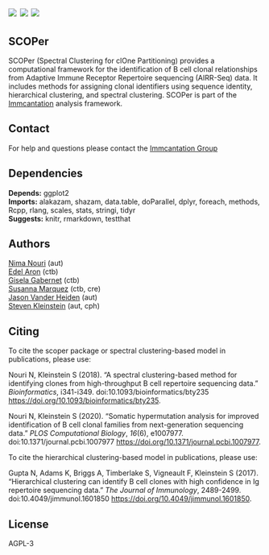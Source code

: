 # [![](http://cranlogs.r-pkg.org/badges/grand-total/scoper)](https://www.r-pkg.org/pkg/scoper) [![](https://cranlogs.r-pkg.org/badges/scoper)](https://www.r-pkg.org/pkg/scoper) [![](https://img.shields.io/static/v1?label=AIRR-C%20sw-tools%20v1&message=compliant&color=008AFF&labelColor=000000&style=plastic)](https://docs.airr-community.org/en/stable/swtools/airr_swtools_standard.html)

SCOPer
-------------------------------------------------------------------------------

SCOPer (Spectral Clustering for clOne Partitioning) provides a computational framework for the identification of B cell 
clonal relationships from Adaptive Immune Receptor Repertoire sequencing 
(AIRR-Seq) data. It includes methods for assigning clonal identifiers using
sequence identity, hierarchical clustering, and spectral clustering.
SCOPer is part of the [Immcantation](http://immcantation.readthedocs.io) 
analysis framework.

Contact
-------------------------------------------------------------------------------

For help and questions please contact the 
[Immcantation Group](mailto:immcantation@googlegroups.com)


## Dependencies

**Depends:** ggplot2  
**Imports:** alakazam, shazam, data.table, doParallel, dplyr, foreach, methods, Rcpp, rlang, scales, stats, stringi, tidyr  
**Suggests:** knitr, rmarkdown, testthat


## Authors

[Nima Nouri](mailto:nima.nouri@yale.edu) (aut)  
[Edel Aron](mailto:edel.aron@yale.edu) (ctb)  
[Gisela Gabernet](mailto:gisela.gabernet@yale.edu) (ctb)  
[Susanna Marquez](mailto:susanna.marquez@yale.edu) (ctb, cre)  
[Jason Vander Heiden](mailto:jason.vanderheiden@gmail.com) (aut)  
[Steven Kleinstein](mailto:steven.kleinstein@yale.edu) (aut, cph)


## Citing

To cite the scoper package or spectral clustering-based model in publications, please use:

  Nouri N, Kleinstein S (2018). “A spectral clustering-based method for identifying clones from high-throughput B cell repertoire
  sequencing data.” _Bioinformatics_, i341-i349. doi:10.1093/bioinformatics/bty235
  <https://doi.org/10.1093/bioinformatics/bty235>.

Nouri N, Kleinstein S (2020). “Somatic hypermutation analysis for improved identification of B cell clonal families from
next-generation sequencing data.” _PLOS Computational Biology_, *16*(6), e1007977. doi:10.1371/journal.pcbi.1007977
<https://doi.org/10.1371/journal.pcbi.1007977>.

To cite the hierarchical clustering-based model in publications, please use:

  Gupta N, Adams K, Briggs A, Timberlake S, Vigneault F, Kleinstein S (2017). “Hierarchical clustering can identify B cell clones
  with high confidence in Ig repertoire sequencing data.” _The Journal of Immunology_, 2489-2499. doi:10.4049/jimmunol.1601850
  <https://doi.org/10.4049/jimmunol.1601850>.



## License

AGPL-3
